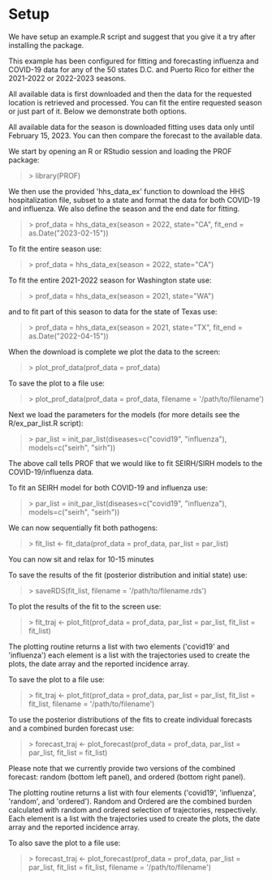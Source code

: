 # Setup

We have setup an example.R script and suggest that you give it a try after installing the package.

This example has been configured for fitting and forecasting influenza and COVID-19 data for any of the 50 states D.C. and Puerto Rico for either the 2021-2022 or 2022-2023 seasons.

All available data is first downloaded and then the data for the requested location is retrieved and processed. You can fit the entire requested season or just part of it.  Below we demonstrate both options.  

All available data for the season is downloaded fitting uses data only until February 15, 2023.   You can then compare the forecast to the available data.

We start by opening an R or RStudio session and loading the PROF package:

>\> library(PROF)

We then use the provided 'hhs_data_ex' function to download the HHS hospitalization file, subset to a state and format the data for both COVID-19 and influenza.
We also define the season and the end date for fitting.

>\> prof_data = hhs_data_ex(season = 2022, state="CA", fit_end = as.Date("2023-02-15"))

To fit the entire season use:
>\> prof_data = hhs_data_ex(season = 2022, state="CA")

To fit the entire  2021-2022 season for Washington state use:

>\> prof_data = hhs_data_ex(season = 2021, state="WA")

and to fit part of this season to data for the state of Texas use:
>\> prof_data = hhs_data_ex(season = 2021, state="TX", fit_end = as.Date("2022-04-15"))

When the download is complete we plot the data to the screen:

>\> plot_prof_data(prof_data = prof_data)

To save the plot to a file use:

>\> plot_prof_data(prof_data = prof_data, filename = '/path/to/filename')

Next we load the parameters for the models (for more details see the R/ex_par_list.R script):

>\> par_list = init_par_list(diseases=c("covid19", "influenza"), models=c("seirh", "sirh"))

The above call tells PROF that we would like to fit SEIRH/SIRH models to the COVID-19/influenza data. 

To fit an SEIRH model for both COVID-19 and influenza use:

>\> par_list = init_par_list(diseases=c("covid19", "influenza"), models=c("seirh", "seirh"))

We can now sequentially fit both pathogens:

>\> fit_list <- fit_data(prof_data = prof_data, par_list = par_list)

You can now sit and relax for 10-15 minutes

To save the results of the fit (posterior distribution and initial state) use:

>\> saveRDS(fit_list, filename = '/path/to/filename.rds')

To plot the results of the fit to the screen use:

>\> fit_traj <- plot_fit(prof_data = prof_data, par_list = par_list, fit_list = fit_list)

The plotting routine returns a list with two elements ('covid19' and 'influenza') each element is a list with the trajectories used to create the plots, the date array
and the reported incidence array.

To save the plot to a file use:

>\> fit_traj <- plot_fit(prof_data = prof_data, par_list = par_list, fit_list = fit_list, filename = '/path/to/filename')


To use the posterior distributions of the fits to create individual forecasts and  a combined burden forecast use:

>\> forecast_traj <- plot_forecast(prof_data = prof_data, par_list = par_list, fit_list = fit_list)

Please note that we currently provide two versions of the combined forecast: random (bottom left panel), and ordered (bottom right panel).

The plotting routine returns a list with four elements ('covid19', 'influenza', 'random', and 'ordered'). Random and Ordered are the combined burden calculated with random and ordered selection of trajectories, respectively. Each element is a list with the trajectories used to create the plots, the date array and the reported incidence array.

To also save the plot to a file use:

>\> forecast_traj <- plot_forecast(prof_data = prof_data, par_list = par_list, fit_list = fit_list, filename = '/path/to/filename')

